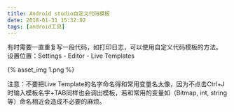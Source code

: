 ```yaml
---
title: Android studio自定义代码模板
date: 2018-01-31 15:32:02
tags: [android工具]
---
```

有时需要一直重复写一段代码，如打印日志，可以使用自定义代码模板的方法。
设置位置：Settings - Editor - Live Templates

{% asset_img 1.png %}

注意：不要把Live Template的名字命名得和常用变量名太像，因为不点击Ctrl+J 时输入模板名字+TAB同样也会调出模板，若和常用的变量如（Bitmap, int, string等）命名相近会造成不必要的麻烦。 
